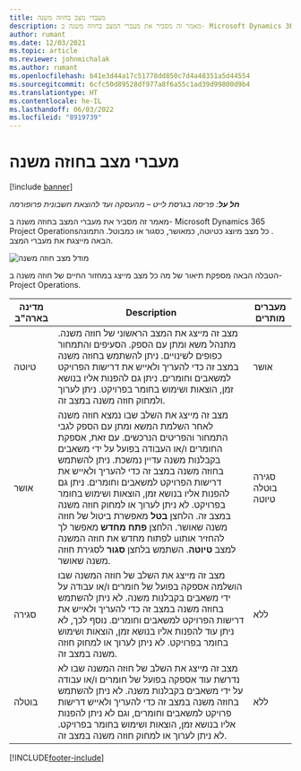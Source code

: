 ```yaml
---
title: מעברי מצב בחוזה משנה
description: מאמר זה מסביר את מעברי המצב בחוזה משנה ב- Microsoft Dynamics 365 Project Operations‏ כאשר חוזה המשנה נוצר, מבוצע ונסגר.
author: rumant
ms.date: 12/03/2021
ms.topic: article
ms.reviewer: johnmichalak
ms.author: rumant
ms.openlocfilehash: b41e3d44a17c51778dd850c7d4a48351a5d44554
ms.sourcegitcommit: 6cfc50d89528df977a8f6a55c1ad39d99800d9b4
ms.translationtype: HT
ms.contentlocale: he-IL
ms.lasthandoff: 06/03/2022
ms.locfileid: "8919739"
---
```

# <a name="state-transitions-on-a-subcontract"></a>מעברי מצב בחוזה משנה 

[!include [banner](../../includes/dataverse-preview.md)]

_**חל על**: פריסה בגרסת לייט – מהעסקה ועד להוצאת חשבונית פרופורמה_

מאמר זה מסביר את מעברי המצב בחוזה משנה ב- Microsoft Dynamics 365 Project Operations‏. כל מצב מיוצג כטיוטה, כמאושר, כסגור או כמבוטל. התמונה הבאה מייצגת את מעברי המצב.

![מודל מצב חוזה משנה](../media/SubconStates.png)  

הטבלה הבאה מספקת תיאור של מה כל מצב מייצג במחזור החיים של חוזה משנה ב- Project Operations.

| מדינה בארה"ב | Description | מעברים מותרים |
| --- | --- | --- |
| טיוטה | מצב זה מייצג את המצב הראשוני של חוזה משנה. מתנהל משא ומתן עם הספק. הסעיפים והתמחור כפופים לשינויים. ניתן להשתמש בחוזה משנה במצב זה כדי להעריך ולאייש את דרישות הפרויקט למשאבים וחומרים. ניתן גם להפנות אליו בנושא זמן, הוצאות ושימוש בחומר בפרויקט. ניתן לערוך ולמחוק חוזה משנה במצב זה. | אושר |
| אושר | מצב זה מייצג את השלב שבו נמצא חוזה משנה לאחר השלמת המשא ומתן עם הספק לגבי התמחור והפריטים הנרכשים. עם זאת, אספקת החומרים ו/או העבודה בפועל על ידי משאבים בקבלנות משנה עדיין נמשכת. ניתן להשתמש בחוזה משנה במצב זה כדי להעריך ולאייש את דרישות הפרויקט למשאבים וחומרים. ניתן גם להפנות אליו בנושא זמן, הוצאות ושימוש בחומר בפרויקט. לא ניתן לערוך או למחוק חוזה משנה במצב זה. הלחצן **בטל** מאפשרת ביטול של חוזה משנה שאושר. הלחצן **פתח מחדש** מאפשר לך לפתוח מחדש את חוזה המשנה uלהחזיר אותו למצב **טיוטה**. השתמש בלחצן **סגור** לסגירת חוזה משנה שאושר. | סגירה <br> בוטלה <br> טיוטה |
| סגירה | מצב זה מייצג את השלב של חוזה המשנה שבו הושלמה אספקה בפועל של חומרים ו/או עבודה על ידי משאבים בקבלנות משנה. לא ניתן להשתמש בחוזה משנה במצב זה כדי להעריך ולאייש את דרישות הפרויקט למשאבים וחומרים. נוסף לכך, לא ניתן עוד להפנות אליו בנושא זמן, הוצאות ושימוש בחומר בפרויקט. לא ניתן לערוך או למחוק חוזה משנה במצב זה. | ללא |
| בוטלה | מצב זה מייצג את השלב של חוזה המשנה שבו לא נדרשת עוד אספקה בפועל של חומרים ו/או עבודה על ידי משאבים בקבלנות משנה. לא ניתן להשתמש בחוזה משנה במצב זה כדי להעריך ולאייש דרישות פרויקט למשאבים וחומרים, וגם לא ניתן להפנות אליו בנושא זמן, הוצאות ושימוש בחומר בפרויקט. לא ניתן לערוך או למחוק חוזה משנה במצב זה. | ללא |


[!INCLUDE[footer-include](../../includes/footer-banner.md)]

